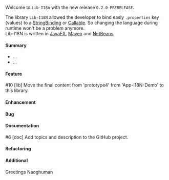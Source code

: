 Welcome to `Lib-I18n` with the new release `0.2.0-PRERELEASE`.

The library `Lib-I18N` allowed the developer to bind easly `.properties` key 
(values) to a [StringBinding] or [Callable<String>]. So changing the language 
during runtime won't be a problem anymore.  
Lib-I18N is written in [JavaFX], [Maven] and [NetBeans].



#### Summary
* ...
* ...



#### Feature
#10 [lib] Move the final content from 'prototype4' from 'App-I18N-Demo' to this library.



#### Enhancement



#### Bug



#### Documentation
#6 [doc] Add topics and description to the GitHub project.



#### Refactoring



#### Additional



Greetings
Naoghuman



[//]: # (Issues which will be integrated in this release)



[//]: # (Links)
[Callable<String>]:https://docs.oracle.com/javase/8/docs/api/index.html?java/util/concurrent/Callable.html
[JavaFX]:http://docs.oracle.com/javase/8/javase-clienttechnologies.htm
[Maven]:http://maven.apache.org/
[NetBeans]:https://netbeans.org/
[StringBinding]:https://docs.oracle.com/javase/8/javafx/api/javafx/beans/binding/StringBinding.html
